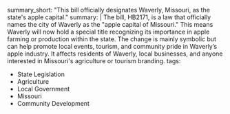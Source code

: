 summary_short: "This bill officially designates Waverly, Missouri, as the state's apple capital."
summary: |
  The bill, HB2171, is a law that officially names the city of Waverly as the "apple capital of Missouri." This means Waverly will now hold a special title recognizing its importance in apple farming or production within the state. The change is mainly symbolic but can help promote local events, tourism, and community pride in Waverly’s apple industry. It affects residents of Waverly, local businesses, and anyone interested in Missouri's agriculture or tourism branding.
tags:
  - State Legislation
  - Agriculture
  - Local Government
  - Missouri
  - Community Development

